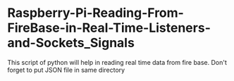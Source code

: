 # Raspberry-Pi-Reading-From-FireBase-in-Real-Time-Listeners-and-Sockets_Signals
This script of python will help in reading real time data from fire base. Don't forget to put JSON file in same directory
